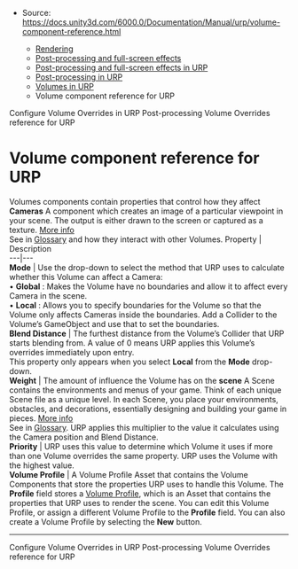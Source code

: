 * Source: https://docs.unity3d.com/6000.0/Documentation/Manual/urp/volume-component-reference.html

  * [Rendering](https://docs.unity3d.com/6000.0/Documentation/Manual/rendering-and-post-processing.html)
  * [Post-processing and full-screen effects](https://docs.unity3d.com/6000.0/Documentation/Manual/post-processing-and-full-screen-effects.html)
  * [Post-processing and full-screen effects in URP](https://docs.unity3d.com/6000.0/Documentation/Manual/urp/post-processing-and-full-screen-effects-urp.html)
  * [Post-processing in URP](https://docs.unity3d.com/6000.0/Documentation/Manual/urp/post-processing-in-urp.html)
  * [Volumes in URP](https://docs.unity3d.com/6000.0/Documentation/Manual/urp/volumes-landing-page.html)
  * Volume component reference for URP


[](https://docs.unity3d.com/6000.0/Documentation/Manual/urp/VolumeOverrides.html)
Configure Volume Overrides in URP
[](https://docs.unity3d.com/6000.0/Documentation/Manual/urp/EffectList.html)
Post-processing Volume Overrides reference for URP
# Volume component reference for URP
Volumes components contain properties that control how they affect **Cameras** A component which creates an image of a particular viewpoint in your scene. The output is either drawn to the screen or captured as a texture. [More info](https://docs.unity3d.com/6000.0/Documentation/Manual/CamerasOverview.html)  
See in [Glossary](https://docs.unity3d.com/6000.0/Documentation/Manual/Glossary.html#Camera) and how they interact with other Volumes.
Property | Description  
---|---  
**Mode** | Use the drop-down to select the method that URP uses to calculate whether this Volume can affect a Camera:  
• **Global** : Makes the Volume have no boundaries and allow it to affect every Camera in the scene.  
• **Local** : Allows you to specify boundaries for the Volume so that the Volume only affects Cameras inside the boundaries. Add a Collider to the Volume’s GameObject and use that to set the boundaries.  
**Blend Distance** | The furthest distance from the Volume’s Collider that URP starts blending from. A value of 0 means URP applies this Volume’s overrides immediately upon entry.  
This property only appears when you select **Local** from the **Mode** drop-down.  
**Weight** | The amount of influence the Volume has on the **scene** A Scene contains the environments and menus of your game. Think of each unique Scene file as a unique level. In each Scene, you place your environments, obstacles, and decorations, essentially designing and building your game in pieces. [More info](https://docs.unity3d.com/6000.0/Documentation/Manual/CreatingScenes.html)  
See in [Glossary](https://docs.unity3d.com/6000.0/Documentation/Manual/Glossary.html#Scene). URP applies this multiplier to the value it calculates using the Camera position and Blend Distance.  
**Priority** | URP uses this value to determine which Volume it uses if more than one Volume overrides the same property. URP uses the Volume with the highest value.  
**Volume Profile** | A Volume Profile Asset that contains the Volume Components that store the properties URP uses to handle this Volume. The **Profile** field stores a [Volume Profile](https://docs.unity3d.com/6000.0/Documentation/Manual/urp/Volume-Profile.html), which is an Asset that contains the properties that URP uses to render the scene. You can edit this Volume Profile, or assign a different Volume Profile to the **Profile** field. You can also create a Volume Profile by selecting the **New** button.  
* * *
[](https://docs.unity3d.com/6000.0/Documentation/Manual/urp/VolumeOverrides.html)
Configure Volume Overrides in URP
[](https://docs.unity3d.com/6000.0/Documentation/Manual/urp/EffectList.html)
Post-processing Volume Overrides reference for URP
